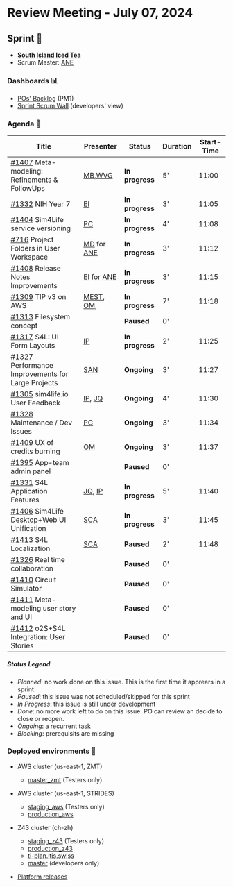 # Review Meeting - July 07, 2024


## Sprint 🏃
- [**South Island Iced Tea**](https://www.wowhead.com/item=62672/south-island-iced-tea)
- Scrum Master: [ANE]

### Dashboards 📊

- [POs' Backlog](https://github.com/orgs/ITISFoundation/projects/15/views/14) (PM1)
- [Sprint Scrum Wall](https://github.com/orgs/ITISFoundation/projects/15/views/11) (developers' view)

### Agenda 📝

| Title                                               | Presenter                                          | Status          | Duration | Start-Time |
|-----------------------------------------------------|----------------------------------------------------|-----------------|----------|------------|
| [#1407] Meta-modeling: Refinements & FollowUps      | [MB],[WVG]                                         | **In progress** | 5'       |   11:00         |
| [#1332] NIH Year 7                                  | [EI]                                               | **In progress** | 3'       |    11:05        |
| [#1404] Sim4Life service versioning                 | [PC]                                               | **In progress** | 4'       |    11:08        |
| [#716] Project Folders in User Workspace            | [MD] for [ANE]                                     | **In progress** | 3'       |   11:12         |
| [#1408] Release Notes Improvements                  | [EI] for [ANE]                                     | **In progress** | 3'       |   11:15         |
| [#1309] TIP v3 on AWS                               | [MEST], [OM],                                      | **In progress** | 7'       |  11:18          |
| [#1313] Filesystem concept                          |                                                    | **Paused**      | 0'       |            |
| [#1317] S4L: UI Form Layouts                        | [IP]                                               | **In progress** | 2'       |   11:25         |
| [#1327] Performance Improvements for Large Projects | [SAN]                                              | **Ongoing**     | 3'       |  11:27          |
| [#1305] sim4life.io User Feedback                   | [IP], [JQ]                                         | **Ongoing**     | 4'       |   11:30         |
| [#1328] Maintenance / Dev Issues                    | [PC]                                               | **Ongoing**     | 3'       |   11:34         |
| [#1409] UX of credits burning                       | [OM]                                               | **Ongoing**     | 3'       |  11:37          |
| [#1395] App-team admin panel                        |                                                    | **Paused**      | 0'       |            |
| [#1331] S4L Application Features                    | [JQ], [IP]                                         | **In progress** | 5'       |  11:40          |
| [#1406] Sim4Life Desktop+Web UI Unification         | [SCA]                                              | **In progress** | 3'       |   11:45         |
| [#1413] S4L Localization                            | [SCA]                                              | **Paused**      | 2'       |   11:48         |
| [#1326] Real time collaboration                     |                                                    | **Paused**      | 0'       |            |
| [#1410] Circuit Simulator                           |                                                    | **Paused**      | 0'       |            |
| [#1411] Meta-modeling user story and UI             |                                                    | **Paused**      | 0'       |            |
| [#1412] o2S+S4L Integration: User Stories           |                                                    | **Paused**      | 0'       |            |


[#1407]: https://github.com/ITISFoundation/osparc-issues/issues/1407
[#1332]: https://github.com/ITISFoundation/osparc-issues/issues/1332
[#1404]: https://github.com/ITISFoundation/osparc-issues/issues/1404
[#716]: https://github.com/ITISFoundation/osparc-issues/issues/716
[#1408]: https://github.com/ITISFoundation/osparc-issues/issues/1408
[#1309]: https://github.com/ITISFoundation/osparc-issues/issues/1309
[#1313]: https://github.com/ITISFoundation/osparc-issues/issues/1313
[#1317]: https://github.com/ITISFoundation/osparc-issues/issues/1317
[#1406]: https://github.com/ITISFoundation/osparc-issues/issues/1406
[#1327]: https://github.com/ITISFoundation/osparc-issues/issues/1327
[#1305]: https://github.com/ITISFoundation/osparc-issues/issues/1305
[#1328]: https://github.com/ITISFoundation/osparc-issues/issues/1328
[#1409]: https://github.com/ITISFoundation/osparc-issues/issues/1409
[#1395]: https://github.com/ITISFoundation/osparc-issues/issues/1395
[#1331]: https://github.com/ITISFoundation/osparc-issues/issues/1331
[#1413]: https://github.com/ITISFoundation/osparc-issues/issues/1413
[#1326]: https://github.com/ITISFoundation/osparc-issues/issues/1326
[#1410]: https://github.com/ITISFoundation/osparc-issues/issues/1410
[#1411]: https://github.com/ITISFoundation/osparc-issues/issues/1411
[#1412]: https://github.com/ITISFoundation/osparc-issues/issues/1412

[ANE]:https://github.com/GitHK
[BL]:https://github.com/dyollb
[DK]:https://github.com/mrnicegyu11
[EI]:https://github.com/elisabettai
[IP]:https://github.com/ignapas
[MB]:https://github.com/bisgaard-itis
[MD]:https://github.com/matusdrobuliak66
[MEST]:https://github.com/Konohana0608
[MaG]:https://github.com/mguidon
[OM]:https://github.com/odeimaiz
[PC]:https://github.com/pcrespov
[SAN]:https://github.com/sanderegg
[SB]:https://github.com/sbenkler
[SCA]:https://github.com/SCA-ZMT
[TN]:https://github.com/newton1985
[WVG]:https://github.com/wvangeit
[YH]:https://github.com/YuryHrytsuk
[JQ]:https://github.com/jsaq007



##### Status Legend

- _Planned_: no work done on this issue. This is the first time it apprears in a sprint.
- _Paused_: this issue was not scheduled/skipped for this sprint
- _In Progress_: this issue is still under development
- _Done_: no more work left to do on this issue. PO can review an decide to close or reopen.
- _Ongoing_: a recurrent task
- _Blocking_: prerequisits are missing

### Deployed environments 🚀

- AWS cluster (us-east-1, ZMT)
  - [master_zmt](https://sim4life.io) (Testers only)
- AWS cluster (us-east-1, STRIDES)
  - [staging_aws](https://staging.osparc.io) (Testers only)
  - [production_aws](https://osparc.io)
- Z43 cluster (ch-zh)
  - [staging_z43](http://osparc-staging.speag.com) (Testers only)
  - [production_z43](http://osparc.speag.com)
  - [ti-plan.itis.swiss](http://ti-plan.itis.swiss)
  - [master](https://osparc-master.speag.com) (developers only)

- [Platform releases](https://github.com/ITISFoundation/osparc-simcore/releases)
